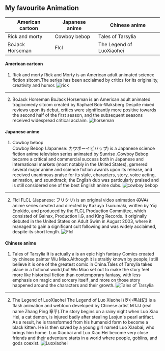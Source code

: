 ## My favourite Animation
|  American cartoon  | Japanese anime  |  Chinese anime
|  ----  | ----  |----  |
| Rick and morty  | Cowboy bebop   |  Tales of Tarsylia |
| BoJack Horseman  | Flcl |  The Legend of LuoXiaohei |
#### American cartoon
1. Rick and morty
Rick and Morty is an American adult animated science fiction sitcom.The series has been acclaimed by critics for its originality, creativity and humor.
![rick](https://w.wallhaven.cc/full/zx/wallhaven-zxjmww.jpg)
--------------------------------
2. BoJack Horseman
BoJack Horseman is an American adult animated tragicomedy sitcom created by Raphael Bob-Waksberg.Despite mixed reviews upon its debut, critics were significantly more positive towards the second half of the first season, and the subsequent seasons received widespread critical acclaim. 
![horseman](https://w.wallhaven.cc/full/r2/wallhaven-r216jq.png)
#### Japanese anime
1. Cowboy bebop  
Cowboy Bebop (Japanese: カウボーイビバップ) is a Japanese science fiction anime television series animated by Sunrise .Cowboy Bebop became a critical and commercial success both in Japanese and international markets (most notably in the United States), garnered several major anime and science fiction awards upon its release, and received unanimous praise for its style, characters, story, voice acting, animation, and soundtrack; the English dub was particularly praised and is still considered one of the best English anime dubs.
![cowboy bebop](https://w.wallhaven.cc/full/4y/wallhaven-4y1prl.jpg)
------------------------------------
2. Flcl
FLCL (Japanese: フリクリ) is an original video animation ~~(OVA)~~ anime series created and directed by Kazuya Tsurumaki, written by Yōji Enokido, and produced by the FLCL Production Committee, which consisted of Gainax, Production I.G, and King Records. It originally debuted in the United States on Adult Swim in August 2003, where it managed to gain a significant cult following and was widely acclaimed, despite its short length.
![Flcl](https://w.wallhaven.cc/full/45/wallhaven-45vmq9.jpg)
#### Chinese anime
1. Tales of Tarsylia
It is actually a is an epic high fantasy Comics created by chinese painter Wu Miao.Although it is straitly known by people,I still believe it is one of the greatest comic in China.Tales of Tarsylia takes place in a fictional world,but Wu Miao set out to make the story feel more like historical fiction than contemporary fantasy, with less emphasis on magic and sorcery itself ,and more on those story happened around the characters and their growth.
![Tales of Tarsylia](https://img49.51tietu.net/pic/2017-040200/20170402005126jkm3kh52adf208343.jpg)
----------------------------
2. The Legend of LuoXiaohei
The Legend of Luo Xiaohei (罗小黑战记) is a flash animation and webtoon developed by Chinese artist MTJJ (real name Zhang Ping 章平).The story begins on a rainy night when Luo Xiao Hei, a cat demon, is injured badly after stealing Laojun's pearl artifact. As a result, he is transformed from his humanoid form to become a black kitten. He is then saved by a young girl named Luo Xiaobai, who brings him home. Luo Xiaobai and Luo Xiao Hei become very close friends and their adventure starts in a world where people, goblins, and gods coexist.
![Luoxiaohei](http://pic1.win4000.com/wallpaper/2019-09-17/5d80a1a838408.jpg)
